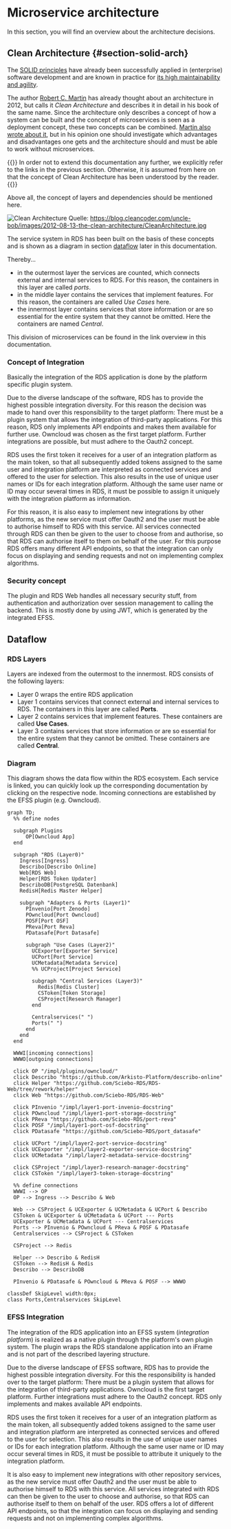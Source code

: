 # Microservice architecture

In this section, you will find an overview about the architecture decisions.

## Clean Architecture {#section-solid-arch}

The [SOLID principles](https://de.wikipedia.org/wiki/Prinzipien_objektorientierten_Designs#SOLID-Prinzipien) have already been successfully applied in (enterprise) software development and are known in practice for [its high maintainability and agility](https://www.informatik-aktuell.de/entwicklung/methoden/solid-die-5-prinzipien-fuer-objektorientiertes-softwaredesign.html).

The author [Robert C. Martin](https://blog.cleancoder.com/uncle-bob/2012/08/13/the-clean-architecture.html) has already thought about an architecture in 2012, but calls it *Clean Architecture* and describes it in detail in his book of the same name. Since the architecture only describes a concept of how a system can be built and the concept of microservices is seen as a deployment concept, these two concepts can be combined. [Martin also wrote about it](https://blog.cleancoder.com/uncle-bob/2014/10/01/CleanMicroserviceArchitecture.html), but in his opinion one should investigate which advantages and disadvantages one gets and the architecture should and must be able to work without microservices.

{{<callout info>}}
In order not to extend this documentation any further, we explicitly refer to the links in the previous section. Otherwise, it is assumed from here on that the concept of Clean Architecture has been understood by the reader.
{{</callout>}}

Above all, the concept of layers and dependencies should be mentioned here.

![Clean Architecture](https://blog.cleancoder.com/uncle-bob/images/2012-08-13-the-clean-architecture/CleanArchitecture.jpg)
Quelle: https://blog.cleancoder.com/uncle-bob/images/2012-08-13-the-clean-architecture/CleanArchitecture.jpg

The service system in RDS has been built on the basis of these concepts and is shown as a diagram in section [dataflow](#dataflow) later in this documentation.

Thereby...
- in the outermost layer the services are counted, which connects external and internal services to RDS. For this reason, the containers in this layer are called *ports*.
- in the middle layer contains the services that implement features. For this reason, the containers are called *Use Cases* here.
- the innermost layer contains services that store information or are so essential for the entire system that they cannot be omitted. Here the containers are named *Central*.

This division of microservices can be found in the link overview in this documentation.

### Concept of Integration

Basically the integration of the RDS application is done by the platform specific plugin system.

Due to the diverse landscape of the software, RDS has to provide the highest possible integration diversity. For this reason the decision was made to hand over this responsibility to the target platform: There must be a plugin system that allows the integration of third-party applications. For this reason, RDS only implements API endpoints and makes them available for further use. Owncloud was chosen as the first target platform. Further integrations are possible, but must adhere to the Oauth2 concept.

RDS uses the first token it receives for a user of an integration platform as the main token, so that all subsequently added tokens assigned to the same user and integration platform are interpreted as connected services and offered to the user for selection. This also results in the use of unique user names or IDs for each integration platform. Although the same user name or ID may occur several times in RDS, it must be possible to assign it uniquely with the integration platform as information. 

For this reason, it is also easy to implement new integrations by other platforms, as the new service must offer Oauth2 and the user must be able to authorise himself to RDS with this service. All services connected through RDS can then be given to the user to choose from and authorise, so that RDS can authorise itself to them on behalf of the user. For this purpose RDS offers many different API endpoints, so that the integration can only focus on displaying and sending requests and not on implementing complex algorithms.

### Security concept

The plugin and RDS Web handles all necessary security stuff, from authentication and authorization over session management to calling the backend. This is mostly done by using JWT, which is generated by the integrated EFSS.

## Dataflow

### RDS Layers
Layers are indexed from the outermost to the innermost. RDS consists of the following layers: 
- Layer 0 wraps the entire RDS application
- Layer 1 contains services that connect external and internal services to RDS. The containers in this layer are called **Ports**.
- Layer 2 contains services that implement features. These containers are called **Use Cases**.
- Layer 3 contains services that store information or are so essential for the entire system that they cannot be omitted. These containers are called **Central**.

### Diagram

This diagram shows the data flow within the RDS ecosystem. Each service is linked, you can quickly look up the corresponding documentation by clicking on the respective node.
Incoming connections are established by the EFSS plugin (e.g. Owncloud).

```mermaid
graph TD;
  %% define nodes
  
  subgraph Plugins
      OP[Owncloud App]
  end

  subgraph "RDS (Layer0)"
    Ingress[Ingress]
    Describo[Describo Online]
    Web[RDS Web]
    Helper[RDS Token Updater]
    DescriboDB[PostgreSQL Datenbank]
    RedisH[Redis Master Helper]

    subgraph "Adapters & Ports (Layer1)"
      PInvenio[Port Zenodo]
      POwncloud[Port Owncloud]
      POSF[Port OSF]
      PReva[Port Reva]
      PDatasafe[Port Datasafe]

      subgraph "Use Cases (Layer2)"
        UCExporter[Exporter Service]
        UCPort[Port Service]
        UCMetadata[Metadata Service]
        %% UCProject[Project Service]

        subgraph "Central Services (Layer3)"
          Redis[Redis Cluster]
          CSToken[Token Storage]
          CSProject[Research Manager]
        end

        Centralservices(" ")
        Ports(" ")
      end
    end
  end

  WWWI[incoming connections]
  WWWO[outgoing connections]

  click OP "/impl/plugins/owncloud/"
  click Describo "https://github.com/Arkisto-Platform/describo-online"
  click Helper "https://github.com/Sciebo-RDS/RDS-Web/tree/rework/helper"
  click Web "https://github.com/Sciebo-RDS/RDS-Web"

  click PInvenio "/impl/layer1-port-invenio-docstring"
  click POwncloud "/impl/layer1-port-storage-docstring"
  click PReva "https://github.com/Sciebo-RDS/port-reva"
  click POSF "/impl/layer1-port-osf-docstring"
  click PDatasafe "https://github.com/Sciebo-RDS/port_datasafe"

  click UCPort "/impl/layer2-port-service-docstring"
  click UCExporter "/impl/layer2-exporter-service-docstring"
  click UCMetadata "/impl/layer2-metadata-service-docstring"

  click CSProject "/impl/layer3-research-manager-docstring"
  click CSToken "/impl/layer3-token-storage-docstring"

  %% define connections
  WWWI --> OP
  OP --> Ingress --> Describo & Web

  Web --> CSProject & UCExporter & UCMetadata & UCPort & Describo
  CSToken & UCExporter & UCMetadata & UCPort --- Ports
  UCExporter & UCMetadata & UCPort --- Centralservices
  Ports --> PInvenio & POwncloud & PReva & POSF & PDatasafe
  Centralservices --> CSProject & CSToken

  CSProject --> Redis

  Helper --> Describo & RedisH
  CSToken --> RedisH & Redis
  Describo --> DescriboDB

  PInvenio & PDatasafe & POwncloud & PReva & POSF --> WWWO

classDef SkipLevel width:0px;
class Ports,Centralservices SkipLevel
```

### EFSS Integration

The integration of the RDS application into an EFSS system (*integration platform*) is realized as a native plugin through the platform's own plugin system. The plugin wraps the RDS standalone application into an iFrame and is not part of the described layering structure.

Due to the diverse landscape of EFSS software, RDS has to provide the highest possible integration diversity. For this the responsibility is handed over to the target platform: There must be a plugin system that allows for the integration of third-party applications. Owncloud is the first target platform. Further integrations must adhere to the Oauth2 concept. RDS only implements and makes available API endpoints.

RDS uses the first token it receives for a user of an integration platform as the main token, all subsequently added tokens assigned to the same user and integration platform are interpreted as connected services and offered to the user for selection. This also results in the use of unique user names or IDs for each integration platform. Although the same user name or ID may occur several times in RDS, it must be possible to attribute it uniquely to the integration platform. 

It is also easy to implement new integrations with other repository services, as the new service must offer Oauth2 and the user must be able to authorise himself to RDS with this service. All services integrated with RDS can then be given to the user to choose and authorise, so that RDS can authorise itself to them on behalf of the user. RDS offers a lot of different API endpoints, so that the integration can focus on displaying and sending requests and not on implementing complex algorithms.
